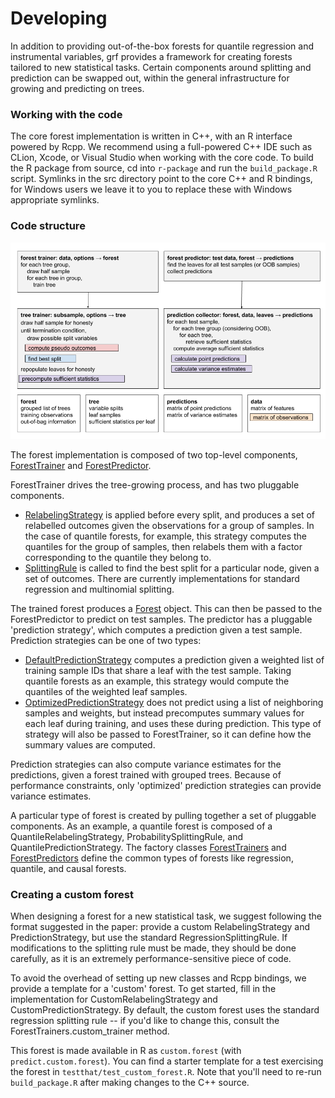 # Developing

In addition to providing out-of-the-box forests for quantile regression and instrumental variables, grf provides a framework for creating forests tailored to new statistical tasks. Certain components around splitting and prediction can be swapped out, within the general infrastructure for growing and predicting on trees.

### Working with the code

The core forest implementation is written in C++, with an R interface powered by Rcpp. We recommend using a full-powered C++ IDE such as CLion, Xcode, or Visual Studio when working with the core code. To build the R package from source, cd into `r-package` and run the `build_package.R` script. Symlinks in the src directory point to
the core C++ and R bindings, for Windows users we leave it to you to replace these with Windows appropriate symlinks.

### Code structure

![GRF Architecture Diagram](https://github.com/grf-labs/grf/blob/master/diagrams/arch_diagram.png)

The forest implementation is composed of two top-level components, [ForestTrainer](https://github.com/grf-labs/grf/blob/master/core/src/forest/ForestTrainer.h) and [ForestPredictor](https://github.com/grf-labs/grf/blob/master/core/src/forest/ForestPredictor.h).

ForestTrainer drives the tree-growing process, and has two pluggable components.
* [RelabelingStrategy](https://github.com/grf-labs/grf/blob/master/core/src/relabeling/RelabelingStrategy.h) is applied before every split, and produces a set of relabelled outcomes given the observations for a group of samples. In the case of quantile forests, for example, this strategy computes the quantiles for the group of samples, then relabels them with a factor corresponding to the quantile they belong to.
* [SplittingRule](https://github.com/grf-labs/grf/blob/master/core/src/splitting/SplittingRule.h) is called to find the best split for a particular node, given a set of outcomes. There are currently implementations for standard regression and multinomial splitting.

The trained forest produces a [Forest](https://github.com/grf-labs/grf/blob/master/core/src/forest/Forest.h) object. This can then be passed to the ForestPredictor to predict on test samples. The predictor has a pluggable 'prediction strategy', which computes a prediction given a test sample. Prediction strategies can be one of two types:
* [DefaultPredictionStrategy](https://github.com/grf-labs/grf/blob/master/core/src/prediction/DefaultPredictionStrategy.h) computes a prediction given a weighted list of training sample IDs that share a leaf with the test sample. Taking quantile forests as an example, this strategy would compute the quantiles of the weighted leaf samples.
* [OptimizedPredictionStrategy](https://github.com/grf-labs/grf/blob/master/core/src/prediction/OptimizedPredictionStrategy.h) does not predict using a list of neighboring samples and weights, but instead precomputes summary values for each leaf during training, and uses these during prediction. This type of strategy will also be passed to ForestTrainer, so it can define how the summary values are computed.

Prediction strategies can also compute variance estimates for the predictions, given a forest trained with grouped trees. Because of performance constraints, only 'optimized' prediction strategies can provide variance estimates.

A particular type of forest is created by pulling together a set of pluggable components. As an example, a quantile forest is composed of a QuantileRelabelingStrategy, ProbabilitySplittingRule, and QuantilePredictionStrategy.
The factory classes [ForestTrainers](https://github.com/grf-labs/grf/blob/master/core/src/forest/ForestTrainers.h) and [ForestPredictors](https://github.com/grf-labs/grf/blob/master/core/src/forest/ForestPredictors.h) define the common types of forests like regression, quantile, and causal forests.

### Creating a custom forest

When designing a forest for a new statistical task, we suggest following the format suggested in the paper: provide a custom RelabelingStrategy and PredictionStrategy, but use the standard RegressionSplittingRule. If modifications to the splitting rule must be made, they should be done carefully, as it is an extremely performance-sensitive piece of code.

To avoid the overhead of setting up new classes and Rcpp bindings, we provide a template for a 'custom' forest. To get started, fill in the implementation for CustomRelabelingStrategy and CustomPredictionStrategy. By default, the custom forest uses the standard regression splitting rule -- if you'd like to change this, consult the ForestTrainers.custom_trainer method.

This forest is made available in R as `custom.forest` (with `predict.custom.forest`). You can find a starter template for a test exercising the forest in `testthat/test_custom_forest.R`. Note that you'll need to re-run `build_package.R` after making changes to the C++ source.
